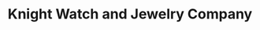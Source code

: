 ---
title: "Knight Watch and Jewelry Company"
url: /colorado-springs/knight-watch-and-jewelry-company/
shop: jewelry
---
